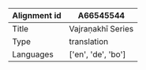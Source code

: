 |Alignment id | A66545544
| --- | --- 
|Title | Vajraṇakhī Series 
|Type | translation
|Languages | ['en', 'de', 'bo']